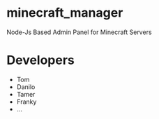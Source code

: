 # minecraft_manager
Node-Js Based Admin Panel for Minecraft Servers

# Developers
- Tom
- Danilo
- Tamer
- Franky
- ...


